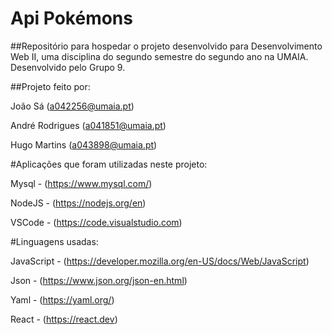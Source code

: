 # Api Pokémons

##Repositório para hospedar o projeto desenvolvido para Desenvolvimento Web II, uma disciplina do segundo semestre do segundo ano na UMAIA. Desenvolvido pelo Grupo 9.

##Projeto feito por:

João Sá  (a042256@umaia.pt)

André Rodrigues (a041851@umaia.pt)

Hugo Martins (a043898@umaia.pt)

#Aplicações que foram utilizadas neste projeto:

Mysql - (https://www.mysql.com/)

NodeJS - (https://nodejs.org/en)

VSCode - (https://code.visualstudio.com)

#Linguagens usadas:

JavaScript - (https://developer.mozilla.org/en-US/docs/Web/JavaScript)

Json - (https://www.json.org/json-en.html)

Yaml - (https://yaml.org/)

React - (https://react.dev)
